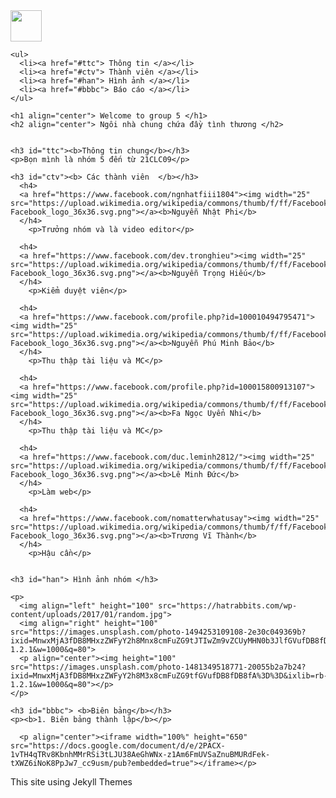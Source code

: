 <head>
  <meta charset="utf-8">
  <style>

  li {
  display: inline;
  }

  li a {
  padding-right: 15px;
  color: black;
  }

  </style>
  <meta name="viewport" content="width=device-width, initial-scale=1">
</head>
  
<body>
    <div align="left"> <img height="50" src="https://i.ibb.co/BZrJYNY/received-1036612263752220-removebg-preview-1.png"></div>
    
    <ul>      
      <li><a href="#ttc"> Thông tin </a></li>
      <li><a href="#ctv"> Thành viên </a></li>
      <li><a href="#han"> Hình ảnh </a></li>  
      <li><a href="#bbbc"> Báo cáo </a></li>   
    </ul>

    <h1 align="center"> Welcome to group 5 </h1>
    <h2 align="center"> Ngôi nhà chung chứa đầy tình thương </h2>
    

    <h3 id="ttc"><b>Thông tin chung</b></h3>
    <p>Bọn mình là nhóm 5 đến từ 21CLC09</p>

    <h3 id="ctv"><b> Các thành viên  </b></h3>    
      <h4>
      <a href="https://www.facebook.com/ngnhatfiii1804"><img width="25" src="https://upload.wikimedia.org/wikipedia/commons/thumb/f/ff/Facebook_logo_36x36.svg/2048px-Facebook_logo_36x36.svg.png"></a><b>Nguyễn Nhật Phi</b>
      </h4>  
        <p>Trưởng nhóm và là video editor</p>    

      <h4>
      <a href="https://www.facebook.com/dev.tronghieu"><img width="25" src="https://upload.wikimedia.org/wikipedia/commons/thumb/f/ff/Facebook_logo_36x36.svg/2048px-Facebook_logo_36x36.svg.png"></a><b>Nguyễn Trọng Hiếu</b>
      </h4>  
        <p>Kiểm duyệt viên</p>     

      <h4>
      <a href="https://www.facebook.com/profile.php?id=100010494795471"><img width="25" src="https://upload.wikimedia.org/wikipedia/commons/thumb/f/ff/Facebook_logo_36x36.svg/2048px-Facebook_logo_36x36.svg.png"></a><b>Nguyễn Phú Minh Bảo</b>
      </h4>  
        <p>Thu thập tài liệu và MC</p>

      <h4>
      <a href="https://www.facebook.com/profile.php?id=100015800913107"><img width="25" src="https://upload.wikimedia.org/wikipedia/commons/thumb/f/ff/Facebook_logo_36x36.svg/2048px-Facebook_logo_36x36.svg.png"></a><b>Fa Ngọc Uyển Nhi</b>
      </h4>  
        <p>Thu thập tài liệu và MC</p> 
 
      <h4>
      <a href="https://www.facebook.com/duc.leminh2812/"><img width="25" src="https://upload.wikimedia.org/wikipedia/commons/thumb/f/ff/Facebook_logo_36x36.svg/2048px-Facebook_logo_36x36.svg.png"></a><b>Lê Minh Đức</b>
      </h4>  
        <p>Làm web</p>

      <h4>
      <a href="https://www.facebook.com/nomatterwhatusay"><img width="25" src="https://upload.wikimedia.org/wikipedia/commons/thumb/f/ff/Facebook_logo_36x36.svg/2048px-Facebook_logo_36x36.svg.png"></a><b>Trương Vĩ Thành</b>
      </h4>  
        <p>Hậu cần</p> 
  

    <h3 id="han"> Hình ảnh nhóm </h3>

    <p>
      <img align="left" height="100" src="https://hatrabbits.com/wp-content/uploads/2017/01/random.jpg">
      <img align="right" height="100" src="https://images.unsplash.com/photo-1494253109108-2e30c049369b?ixid=MnwxMjA3fDB8MHxzZWFyY2h8Mnx8cmFuZG9tJTIwZm9vZCUyMHN0b3JlfGVufDB8fDB8fA%3D%3D&ixlib=rb-1.2.1&w=1000&q=80">
      <p align="center"><img height="100" src="https://images.unsplash.com/photo-1481349518771-20055b2a7b24?ixid=MnwxMjA3fDB8MHxzZWFyY2h8M3x8cmFuZG9tfGVufDB8fDB8fA%3D%3D&ixlib=rb-1.2.1&w=1000&q=80"></p>
    </p>

    <h3 id="bbbc"> <b>Biên bảng</b></h3>
    <p><b>1. Biên bảng thành lập</b></p>

      <p align="center"><iframe width="100%" height="650" src="https://docs.google.com/document/d/e/2PACX-1vTH4qTRv8KbnhMMrRSi3tLJU38AeGhWNx-z1Am6FmUVSaZnuBMURdFek-tXWZ6iNoK8PpJw7_cc9usm/pub?embedded=true"></iframe></p>
</body>

<footer> <p> This site using Jekyll Themes </p> </footer>

